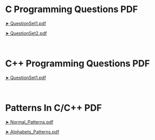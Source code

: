 # C Programming Questions PDF
[➤ QuestionSet1.pdf](https://github.com/Raunaksplanet/Problem-Questions-In-C-CPP/files/12329930/QuestionSet1.pdf)

[➤ QuestionSet2.pdf](https://github.com/Raunaksplanet/Problem-Questions-In-C-CPP/files/12329931/QuestionSet2.pdf)

<br>

# C++ Programming Questions PDF
[➤ QuestionSet1.pdf](https://github.com/Raunaksplanet/Problem-Questions-In-C-CPP/files/12329933/QuestionSet1.pdf)

<br>

# Patterns In C/C++ PDF
[➤ Normal_Patterns.pdf](https://github.com/Raunaksplanet/Patterns-In-C-CPP/files/12329907/Normal_Patterns.pdf)

[➤ Alphabets_Patterns.pdf](https://github.com/Raunaksplanet/Patterns-In-C-CPP/files/12329906/Alphabets_Patterns.pdf)

